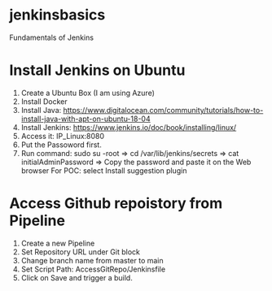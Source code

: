 # jenkinsbasics
Fundamentals of Jenkins

# Install Jenkins on Ubuntu 
1. Create a Ubuntu Box (I am using Azure)
2. Install Docker
3. Install Java: https://www.digitalocean.com/community/tutorials/how-to-install-java-with-apt-on-ubuntu-18-04
4. Install Jenkins: https://www.jenkins.io/doc/book/installing/linux/
5. Access it: IP_Linux:8080
6. Put the Passoword first.
7. Run command: sudo su -root => cd /var/lib/jenkins/secrets => cat initialAdminPassword => Copy the password and paste it on the Web browser
For POC: select Install suggestion plugin


# Access Github repoistory from Pipeline
1. Create a new Pipeline 
2. Set Repository URL under Git block
3. Change branch name from master to main
4. Set Script Path: AccessGitRepo/Jenkinsfile
5. Click on Save and trigger a build.
